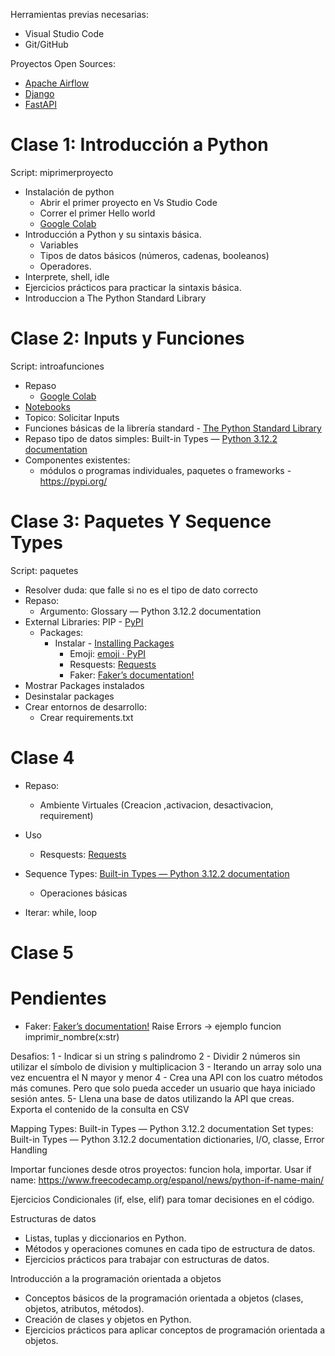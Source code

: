 Herramientas previas necesarias:
- Visual Studio Code
- Git/GitHub

Proyectos Open Sources:
- [Apache Airflow](https://github.com/apache/airflow) 
- [Django](https://github.com/django/django)
- [FastAPI](https://github.com/tiangolo/fastapi)


# Clase 1: Introducción a Python
Script: miprimerproyecto
- Instalación de python
   - Abrir el primer proyecto en Vs Studio Code
   - Correr el primer Hello world
   - [Google Colab](https://colab.google/)
- Introducción a Python y su sintaxis básica.
   - Variables
   - Tipos de datos básicos (números, cadenas, booleanos) 
   - Operadores.
- Interprete, shell, idle
- Ejercicios prácticos para practicar la sintaxis básica.
- Introduccion a The Python Standard Library 

# Clase 2: Inputs y Funciones
Script: introafunciones
- Repaso
  - [Google Colab](https://colab.google/)
- [Notebooks](https://jupyter.org/)
- Topico: Solicitar Inputs
- Funciones básicas de la librería standard - [The Python Standard Library](https://docs.python.org/3/library/index.html)
- Repaso tipo de datos simples: Built-in Types — [Python 3.12.2 documentation](https://docs.python.org/3/library/stdtypes.html)
- Componentes existentes: 
  - módulos o programas individuales, paquetes o frameworks - https://pypi.org/ 

# Clase 3: Paquetes Y Sequence Types
Script: paquetes
- Resolver duda: que falle si no es el tipo de dato correcto
- Repaso:
  - Argumento: Glossary — Python 3.12.2 documentation 
- External Libraries: PIP - [PyPI](https://pypi.org/)
  - Packages: 
    - Instalar - [Installing Packages](https://docs.python.org/3/library/venv.html) 
        - Emoji: [emoji · PyPI](https://pypi.org/project/emoji/)
        - Resquests: [Requests](https://requests.readthedocs.io/en/latest/)
        - Faker: [Faker’s documentation!](https://faker.readthedocs.io/en/master/)
- Mostrar Packages instalados
- Desinstalar packages
- Crear entornos de desarrollo:
    - Crear requirements.txt

# Clase 4
- Repaso:
  - Ambiente Virtuales (Creacion ,activacion, desactivacion, requirement)
- Uso
  - Resquests: [Requests](https://requests.readthedocs.io/en/latest/)

- Sequence Types: [Built-in Types — Python 3.12.2 documentation](https://docs.python.org/3/library/stdtypes.html#sequence-types-list-tuple-range) 
    - Operaciones básicas
- Iterar: while, loop

# Clase 5


# Pendientes
  - Faker: [Faker’s documentation!](https://faker.readthedocs.io/en/master/)
Raise Errors -> ejemplo funcion imprimir_nombre(x:str)


Desafios:
1 - Indicar si un string s palindromo
2 - Dividir 2 números sin utilizar el símbolo de division y multiplicacion
3 - Iterando un array solo una vez encuentra el N mayor y menor
4 - Crea una API con los cuatro métodos más comunes. Pero que solo pueda acceder un usuario que haya iniciado sesión antes.
5- Llena una base de datos utilizando la API que creas. Exporta el contenido de la consulta en CSV

Mapping Types: Built-in Types — Python 3.12.2 documentation 
Set types: Built-in Types — Python 3.12.2 documentation 
dictionaries, I/O, classe, Error Handling

Importar funciones desde otros proyectos: funcion hola, importar. Usar if name: https://www.freecodecamp.org/espanol/news/python-if-name-main/

Ejercicios
Condicionales (if, else, elif) para tomar decisiones en el código.

Estructuras de datos
- Listas, tuplas y diccionarios en Python.
- Métodos y operaciones comunes en cada tipo de estructura de datos.
- Ejercicios prácticos para trabajar con estructuras de datos.

Introducción a la programación orientada a objetos
- Conceptos básicos de la programación orientada a objetos (clases, objetos, atributos, métodos).
- Creación de clases y objetos en Python.
- Ejercicios prácticos para aplicar conceptos de programación orientada a objetos.

